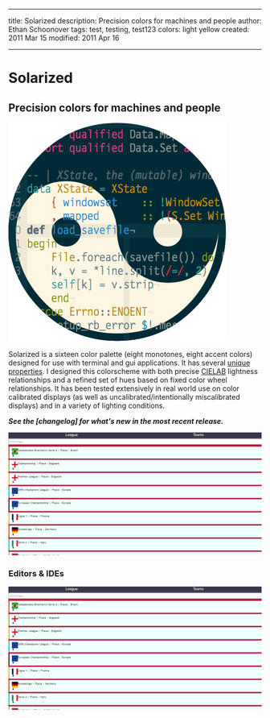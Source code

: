 <!-- # Project in progress...
Для старта проекта 
npm install
npm start 
<h1 align="center">View a FootBall life</h1> -->
---
title: Solarized
description: Precision colors for machines and people
author: Ethan Schoonover
tags: test, testing, test123
colors: light yellow
created:  2011 Mar 15
modified: 2011 Apr 16

---

Solarized
=========

## Precision colors for machines and people

[![solarized dualmode](https://github.com/altercation/solarized/raw/master/img/solarized-yinyang.png)](#features)

Solarized is a sixteen color palette (eight monotones, eight accent colors)
designed for use with terminal and gui applications. It has several [unique
properties](#features). I designed this colorscheme with both precise
[CIELAB](http://en.wikipedia.org/wiki/Lab_color_space) lightness relationships
and a refined set of hues based on fixed color wheel relationships. It has been
tested extensively in real world use on color calibrated displays (as well as
uncalibrated/intentionally miscalibrated displays) and in a variety of lighting
conditions.

***See the [changelog] for what's new in the most recent release.***

![screen](https://github.com/gonnagetapower/fb-task/raw/master/src/assets/Screenshots/LeaguePage.png)

### Editors & IDEs
![screen](https://github.com/gonnagetapower/fb-task/raw/master/src/assets/Screenshots/LeaguePage.png)
